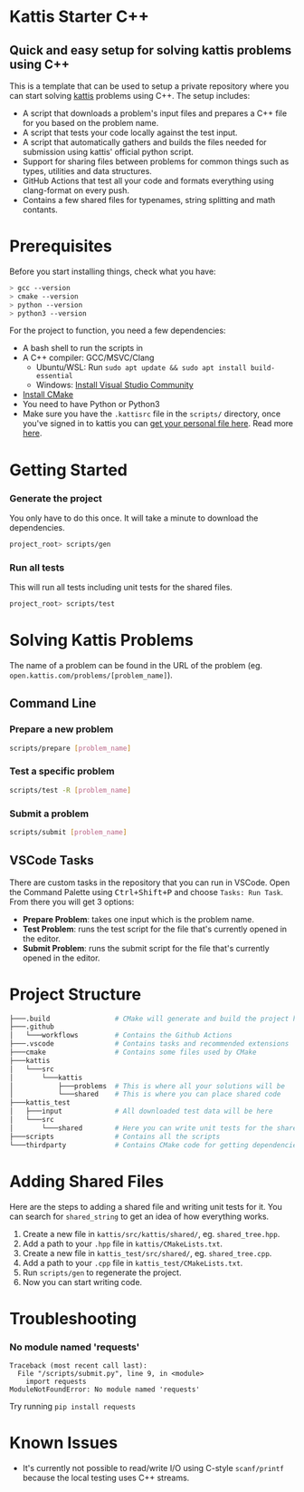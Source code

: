 # Kattis Starter C++

## Quick and easy setup for solving kattis problems using C++

This is a template that can be used to setup a private repository where you can start solving [kattis](https://open.kattis.com/) problems using C++. The setup includes:

* A script that downloads a problem's input files and prepares a C++ file for you based on the problem name.
* A script that tests your code locally against the test input.
* A script that automatically gathers and builds the files needed for submission using kattis' official python script.
* Support for sharing files between problems for common things such as types, utilities and data structures.
* GitHub Actions that test all your code and formats everything using clang-format on every push.
* Contains a few shared files for typenames, string splitting and math contants.

# Prerequisites

Before you start installing things, check what you have:
```sh
> gcc --version
> cmake --version
> python --version
> python3 --version
```
For the project to function, you need a few dependencies:
* A bash shell to run the scripts in
* A C++ compiler: GCC/MSVC/Clang
  * Ubuntu/WSL: Run `sudo apt update && sudo apt install build-essential`
  * Windows: [Install Visual Studio Community](https://visualstudio.microsoft.com/free-developer-offers/)
* [Install CMake](https://cmake.org/install/)
* You need to have Python or Python3
* Make sure you have the `.kattisrc` file in the `scripts/` directory, once you've signed in to kattis you can [get your personal file here](https://open.kattis.com/download/kattisrc). Read more [here](https://open.kattis.com/help/submit).

# Getting Started

### Generate the project
You only have to do this once.
It will take a minute to download the dependencies.
```sh
project_root> scripts/gen
```
### Run all tests
This will run all tests including unit tests for the shared files.
```sh
project_root> scripts/test
```

# Solving Kattis Problems

The name of a problem can be found in the URL of the problem (eg. `open.kattis.com/problems/[problem_name]`).

## Command Line

### Prepare a new problem
```sh
scripts/prepare [problem_name]
```
### Test a specific problem
```sh
scripts/test -R [problem_name]
```
### Submit a problem
```sh
scripts/submit [problem_name]
```

## VSCode Tasks

There are custom tasks in the repository that you can run in VSCode.
Open the Command Palette using <kbd>Ctrl+Shift+P</kbd> and choose `Tasks: Run Task`.
From there you will get 3 options:
* **Prepare Problem**: takes one input which is the problem name.
* **Test Problem**: runs the test script for the file that's currently opened in the editor.
* **Submit Problem**: runs the submit script for the file that's currently opened in the editor.

# Project Structure
```sh
├───.build                # CMake will generate and build the project here
├───.github
│   └───workflows         # Contains the Github Actions
├───.vscode               # Contains tasks and recommended extensions
├───cmake                 # Contains some files used by CMake
├───kattis
│   └───src
│       └───kattis
│           ├───problems  # This is where all your solutions will be
│           └───shared    # This is where you can place shared code
├───kattis_test
│   ├───input             # All downloaded test data will be here
│   └───src
│       └───shared        # Here you can write unit tests for the shared files
├───scripts               # Contains all the scripts
└───thirdparty            # Contains CMake code for getting dependencies
```

# Adding Shared Files
Here are the steps to adding a shared file and writing unit tests for it.
You can search for `shared_string` to get an idea of how everything works.

1. Create a new file in `kattis/src/kattis/shared/`, eg. `shared_tree.hpp`.
2. Add a path to your `.hpp` file in `kattis/CMakeLists.txt`.
3. Create a new file in `kattis_test/src/shared/`, eg. `shared_tree.cpp`.
4. Add a path to your `.cpp` file in `kattis_test/CMakeLists.txt`.
5. Run `scripts/gen` to regenerate the project.
6. Now you can start writing code.

# Troubleshooting
### No module named 'requests'
```
Traceback (most recent call last):
  File "/scripts/submit.py", line 9, in <module>
    import requests
ModuleNotFoundError: No module named 'requests'
```
Try running `pip install requests`


# Known Issues

* It's currently not possible to read/write I/O using C-style `scanf/printf` because the local testing uses C++ streams.

